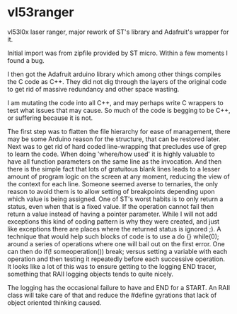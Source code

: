 # vl53ranger
vl53l0x laser ranger, major rework of ST's library and Adafruit's wrapper for it.

Initial import was from zipfile provided by ST micro. Within a few moments I found a bug.

I then got the Adafruit arduino library which among other things compiles the C code as C++. They did not dig through the layers of the original code to get rid of massive redundancy and other space wasting.

I am mutating the code into all C++, and may perhaps write C wrappers to test what issues that may cause. So much of the code is begging to be C++, or suffering because it is not.

The first step was to flatten the file hierarchy for ease of management, there may be some Arduino reason for the structure, that can be restored later.
Next was to get rid of hard coded line-wrapping that precludes use of grep to learn the code. When doing 'where/how used' it is highly valuable to have all function parameters on the same line as the invocation. And then there is the simple fact that lots of gratuitous blank lines leads to a lesser amount of program logic on the screen at any moment, reducing the view of the context for each line.
Someone seemed averse to ternaries, the only reason to avoid them is to allow setting of breakpoints depending upon which value is being assigned.
One of ST's worst habits is to only return a status, even when that is a fixed value. If the operation cannot fail then return a value instead of having a pointer parameter. While I will not add exceptions this kind of coding pattern is why they were created, and just like exceptions there are places where the returned status is ignored ;). 
A technique that would help such blocks of code is to use a do {} while(0); around a series of operations where one will bail out on the first error. One can then do if(! someoperation()) break;  versus setting a variable with each operation and then testing it repeatedly before each successive operation. It looks like a lot of this was to ensure getting to the logging END tracer, something that RAII logging objects tends to quite nicely.

The logging has the occasional failure to have and END for a START. An RAII class will take care of that and reduce the #define gyrations that lack of object oriented thinking caused.
